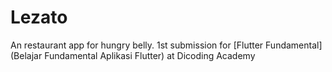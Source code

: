 # Lezato

An restaurant app for hungry belly. 1st submission for [Flutter Fundamental](Belajar Fundamental Aplikasi Flutter) at Dicoding Academy 
